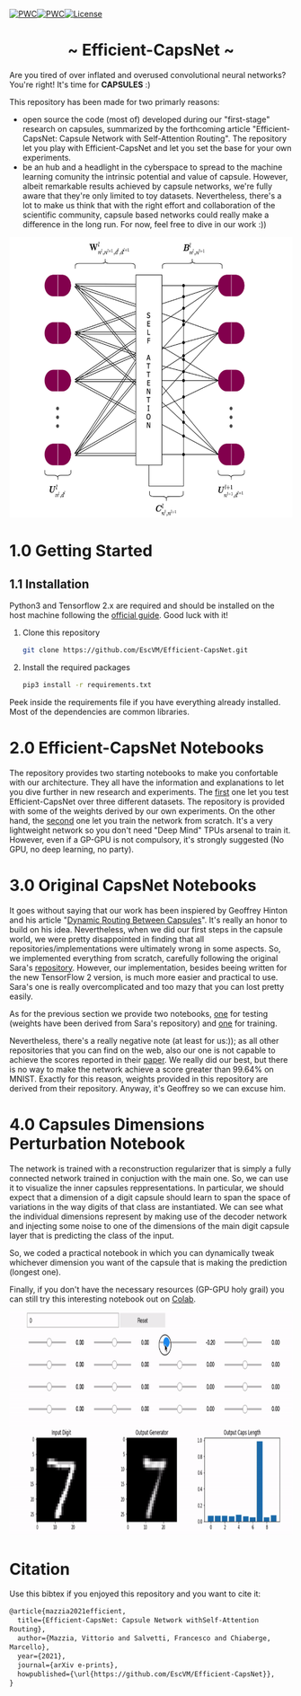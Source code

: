 [![PWC](https://img.shields.io/endpoint.svg?url=https://paperswithcode.com/badge/efficient-capsnet-capsule-network-with-self/image-classification-on-smallnorb)](https://paperswithcode.com/sota/image-classification-on-smallnorb?p=efficient-capsnet-capsule-network-with-self)[![PWC](https://img.shields.io/endpoint.svg?url=https://paperswithcode.com/badge/efficient-capsnet-capsule-network-with-self/image-classification-on-mnist)](https://paperswithcode.com/sota/image-classification-on-mnist?p=efficient-capsnet-capsule-network-with-self)[![License](https://img.shields.io/badge/License-Apache%202.0-blue.svg)](https://opensource.org/licenses/Apache-2.0)


<h1 align="center"> ~ Efficient-CapsNet ~ </h1>
Are you tired of over inflated and overused convolutional neural networks? You're right! It's time for <strong>CAPSULES</strong> :)<br>

This repository has been made for two primarly reasons:

 - open source the code (most of) developed during our "first-stage" research on capsules, summarized by the forthcoming article "Efficient-CapsNet: Capsule Network with Self-Attention Routing". The repository let you play with Efficient-CapsNet and let you set the base for your own experiments.
 - be an hub and a headlight in the cyberspace to spread to the machine learning comunity the intrinsic potential and value of capsule. However, albeit remarkable results achieved by capsule networks, we're fully aware that they're only limited to toy datasets. Nevertheless, there's a lot to make us think that with the right effort and collaboration of the scientific community, capsule based networks could really make a difference in the long run. For now, feel free to dive in our work :))
 
 <p align="center">
  <img width="670" height="500" src="media/routing_capsules.png">
</p>

# 1.0 Getting Started

## 1.1 Installation

Python3 and Tensorflow 2.x are required and should be installed on the host machine following the [official guide](https://www.tensorflow.org/install). Good luck with it!

1. Clone this repository
   ```bash
   git clone https://github.com/EscVM/Efficient-CapsNet.git
   ```
2. Install the required packages
   ```bash
   pip3 install -r requirements.txt
   ```
Peek inside the requirements file if you have everything already installed. Most of the dependencies are common libraries.

# 2.0 Efficient-CapsNet Notebooks
The repository provides two starting notebooks to make you confortable with our architecture. They all have the information and explanations to let you dive further in new research and experiments. 
The [first](https://github.com/EscVM/Efficient-CapsNet/blob/main/efficient_capsnet_test.ipynb) one let you test Efficient-CapsNet over three different datasets. The repository is provided with some of the weights derived by our own experiments.
On the other hand, the [second](https://github.com/EscVM/Efficient-CapsNet/blob/main/efficient_capsnet_train.ipynb) one let you train the network from scratch. It's a very lightweight network so you don't need "Deep Mind" TPUs arsenal to train it. However, even if a GP-GPU is not compulsory, it's strongly suggested (No GPU, no deep learning, no party).

# 3.0 Original CapsNet Notebooks
It goes without saying that our work has been inspiered by Geoffrey Hinton and his article "[Dynamic Routing Between Capsules](https://arxiv.org/abs/1710.09829)". It's really an honor to build on his idea. Nevertheless, when we did our first steps in the capsule world, we were pretty disappointed in finding that all repositories/implementations were ultimately wrong in some aspects. So, we implemented everything from scratch, carefully following the original Sara's [repository](https://github.com/Sarasra/models/tree/master/research/capsules). However, our implementation, besides beeing written for the new TensorFlow 2 version, is much more easier and practical to use. Sara's one is really overcomplicated and too mazy that you can lost pretty easily.

As for the previous section we provide two notebooks, [one](https://github.com/EscVM/Efficient-CapsNet/blob/main/original_capsnet_test.ipynb) for testing (weights have been derived from Sara's repository) and [one](https://github.com/EscVM/Efficient-CapsNet/blob/main/original_capsnet_train.ipynb) for training. 

Nevertheless, there's a really negative note (at least for us:)); as all other repositories that you can find on the web, also our one is not capable to achieve the scores reported in their [paper](https://arxiv.org/abs/1710.09829). We really did our best, but there is no way to make the network achieve a score greater than 99.64% on MNIST. Exactly for this reason, weights provided in this repository are derived from their repository. Anyway, it's Geoffrey so we can excuse him.


# 4.0 Capsules Dimensions Perturbation Notebook
The network is trained with a reconstruction regularizer that is simply a fully connected network trained in conjuction with the main one. So, we can use it to visualize the inner capsules reppresentations. In particular, we should expect that a dimension of a digit capsule should learn to span the space of variations in the way digits of that class are instantiated. We can see what the individual dimensions represent by making use of the decoder network and injecting some noise to one of the dimensions of the main digit capsule layer that is predicting the class of the input.

So, we coded a practical notebook in which you can dynamically tweak whichever dimension you want of the capsule that is making the prediction (longest one).

Finally, if you don't have the necessary resources (GP-GPU holy grail) you can still try this interesting notebook out on [Colab](https://colab.research.google.com/drive/1hEnjNiTRVkQczIvfIxskfoOTligNRjQG?usp=sharing).
 <p align="center">
  <img width="850" height="400" src="media/dimension_perturbation.gif">
 </p>
 
# Citation
Use this bibtex if you enjoyed this repository and you want to cite it:

```
@article{mazzia2021efficient,
  title={Efficient-CapsNet: Capsule Network withSelf-Attention Routing},
  author={Mazzia, Vittorio and Salvetti, Francesco and Chiaberge, Marcello},
  year={2021},
  journal={arXiv e-prints},
  howpublished={\url{https://github.com/EscVM/Efficient-CapsNet}},
}
```
